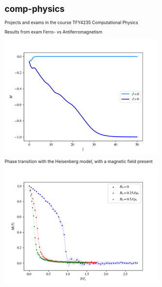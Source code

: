# comp-physics
Projects and exams in the course TFY4235 Computational Physics 

Results from exam
Ferro- vs Antiferromagnetism


![Magnetism](Exam_Magnons_and_magnetization/Images/chain_M.png)


Phase transition with the Heisenberg model, with a magnetic field present


![Phase_transition](Exam_Magnons_and_magnetization/Images/many_PT_normed.png)
